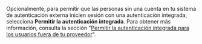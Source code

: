 Opcionalmente, para permitir que las personas sin una cuenta en tu sistema de autenticación externa inicien sesión con una autenticación integrada, selecciona **Permitir la autenticación integrada**. Para obtener más información, consulta la sección "[Permitir la autenticación integrada para los usuarios fuera de tu proveedor](/admin/identity-and-access-management/managing-iam-for-your-enterprise/allowing-built-in-authentication-for-users-outside-your-provider)".
